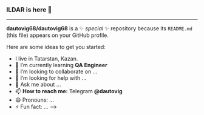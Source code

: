 ### ILDAR is here 👋

---
**dautovig68/dautovig68** is a ✨ _special_ ✨ repository because its `README.md` (this file) appears on your GitHub profile.

Here are some ideas to get you started:

-  I live in Tatarstan, Kazan.
- 🌱 I’m currently learning **QA Engineer**
- 👯 I’m looking to collaborate on ...
- 🤔 I’m looking for help with ...
- 💬 Ask me about ...
- 📫 **How to reach me:** Telegram **@dautovig**
- 😄 Pronouns: ...
- ⚡ Fun fact: ...
-->
